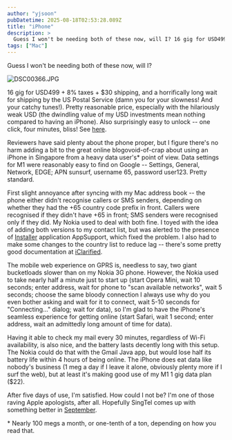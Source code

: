 ```yaml
---
author: "yjsoon"
pubDatetime: 2025-08-18T02:53:28.089Z
title: "iPhone"
description: >
  Guess I won't be needing both of these now, will I? 16 gig for USD499 + 8% taxes + $30 shipping, and a horrifically long wait for shipping by the US ...
tags: ["Mac"]
---
```






Guess I won't be needing both of these now, will I?

![DSC00366.JPG](http://yjblog.stupidchicken.com/wp-content/uploads/2008/03/DSC00366.jpg)  

16 gig for USD499 + 8% taxes + $30 shipping, and a horrifically long wait for shipping by the US Postal Service (damn you for your slowness! And your catchy tunes!). Pretty reasonable price, especially with the hilariously weak USD (the dwindling value of my USD investments mean nothing compared to having an iPhone). Also surprisingly easy to unlock -- one click, four minutes, bliss! See [here](http://iphone.unlock.no).  

Reviewers have said plenty about the phone proper, but I figure there's no harm adding a bit to the great online blogovoid-of-crap about using an iPhone in Singapore from a heavy data user's\* point of view. Data settings for M1 were reasonably easy to find on Google -- Settings, General, Network, EDGE; APN sunsurf, username 65, password user123. Pretty standard.

First slight annoyance after syncing with my Mac address book -- the phone either didn't recognise callers or SMS senders, depending on whether they had the +65 country code prefix in front. Callers were recognised if they didn't have +65 in front; SMS senders were recognised only if they did. My Nokia used to deal with both fine. I toyed with the idea of adding both versions to my contact list, but was alerted to the presence of [Installer](http://iphone.nullriver.com/beta/) application AppSupport, which fixed the problem. I also had to make some changes to the country list to reduce lag -- there's some pretty good documentation at [iClarified](http://www.iclarified.com/entries/index.php?caid=2&scid=11&seid=4).

The mobile web experience on GPRS is, needless to say, two giant bucketloads slower than on my Nokia 3G phone. However, the Nokia used to take nearly half a minute just to start up (start Opera Mini, wait 10 seconds; enter address, wait for phone to "scan available networks", wait 5 seconds; choose the same bloody connection I always use why do you even bother asking and wait for it to connect, wait 5-10 seconds for "Connecting..." dialog; wait for data), so I'm glad to have the iPhone's seamless experience for getting online (start Safari, wait 1 second; enter address, wait an admittedly long amount of time for data).

Having it able to check my mail every 30 minutes, regardless of Wi-Fi availability, is also nice, and the battery lasts decently long with this setup. The Nokia could do that with the Gmail Java app, but would lose half its battery life within 4 hours of being online. The iPhone does eat data like nobody's business (1 meg a day if I leave it alone, obviously plenty more if I surf the web), but at least it's making good use of my M1 1 gig data plan ($22).

After five days of use, I'm satisfied. How could I not be? I'm one of those raving Apple apologists, after all. Hopefully SingTel comes up with something better in [September](http://www.businessweek.com/globalbiz/content/mar2008/gb20080321_348826.htm?chan=top+news_top+news+index_global+business).

\* Nearly 100 megs a month, or one-tenth of a ton, depending on how you read that.